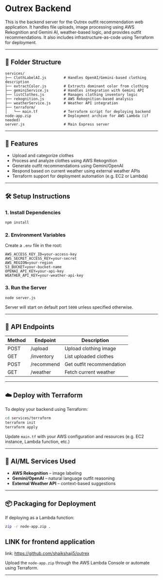 # Outrex Backend

This is the backend server for the Outrex outfit recommendation web application. It handles file uploads, image processing using AWS Rekognition and Gemini AI, weather-based logic, and provides outfit recommendations. It also includes infrastructure-as-code using Terraform for deployment.

---

## 📁 Folder Structure

```
services/
├── ClothLabelAI.js        # Handles OpenAI/Gemini-based clothing description
├── extractColor.js        # Extracts dominant color from clothing
├── geminiService.js       # Handles integration with Gemini API
├── listClothes.js         # Manages clothing inventory logic
├── rekognition.js         # AWS Rekognition-based analysis
├── weatherService.js      # Weather API integration
├── terraform/
│   └── main.tf            # Terraform script for deploying backend
node-app.zip               # Deployment archive for AWS Lambda (if needed)
server.js                  # Main Express server
```

---

## 🚀 Features

- Upload and categorize clothes
- Process and analyze clothes using AWS Rekognition
- Generate outfit recommendations using Gemini/OpenAI
- Respond based on current weather using external weather APIs
- Terraform support for deployment automation (e.g. EC2 or Lambda)

---

## 🛠️ Setup Instructions

### 1. Install Dependencies

```bash
npm install
```

### 2. Environment Variables

Create a `.env` file in the root:

```env
AWS_ACCESS_KEY_ID=your-access-key
AWS_SECRET_ACCESS_KEY=your-secret
AWS_REGION=your-region
S3_BUCKET=your-bucket-name
OPENAI_API_KEY=your-api-key
WEATHER_API_KEY=your-weather-api-key
```

### 3. Run the Server

```bash
node server.js
```

Server will start on default port `5000` unless specified otherwise.

---

## 🧪 API Endpoints

| Method | Endpoint             | Description                        |
|--------|----------------------|------------------------------------|
| POST   | /upload              | Upload clothing image              |
| GET    | /inventory           | List uploaded clothes              |
| POST   | /recommend           | Get outfit recommendation          |
| GET    | /weather             | Fetch current weather              |

---

## ☁️ Deploy with Terraform

To deploy your backend using Terraform:

```bash
cd services/terraform
terraform init
terraform apply
```

Update `main.tf` with your AWS configuration and resources (e.g. EC2 instance, Lambda function, etc.)

---

## 🧠 AI/ML Services Used

- **AWS Rekognition** – image labeling
- **Gemini/OpenAI** – natural language outfit reasoning
- **External Weather API** – context-based suggestions

---

## 📦 Packaging for Deployment

If deploying as a Lambda function:

```bash
zip -r node-app.zip .
```

## LINK for frontend application
link: https://github.com/shaikshaji5/outrex

Upload the `node-app.zip` through the AWS Lambda Console or automate using Terraform.

---
